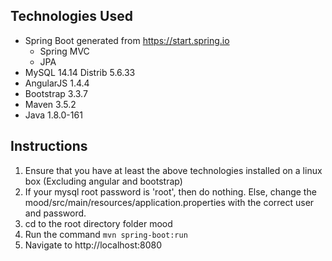 ## Technologies Used
* Spring Boot generated from https://start.spring.io
  * Spring MVC
  * JPA
* MySQL 14.14 Distrib 5.6.33
* AngularJS 1.4.4
* Bootstrap 3.3.7
* Maven 3.5.2
* Java 1.8.0-161


## Instructions
1. Ensure that you have at least the above technologies installed on a linux box (Excluding angular and bootstrap)
2. If your mysql root password is 'root', then do nothing. Else, change the mood/src/main/resources/application.properties with the correct user and password.
2. cd to the root directory folder mood
3. Run the command `mvn spring-boot:run`
4. Navigate to http://localhost:8080

